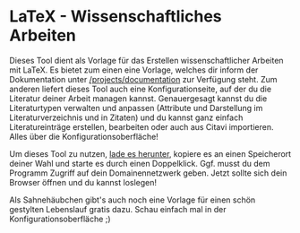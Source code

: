 # LaTeX - Wissenschaftliches Arbeiten

Dieses Tool dient als Vorlage für das Erstellen wissenschaftlicher Arbeiten mit LaTeX. Es bietet zum einen eine Vorlage, welches dir inform der Dokumentation unter [/projects/documentation](/projects/documentation) zur Verfügung steht. Zum anderen liefert dieses Tool auch eine Konfigurationseite, auf der du die Literatur deiner Arbeit managen kannst. Genauergesagt kannst du die Literaturtypen verwalten und anpassen (Attribute und Darstellung im Literaturverzeichnis und in Zitaten) und du kannst ganz einfach Literatureinträge erstellen, bearbeiten oder auch aus Citavi importieren. Alles über die Konfigurationsoberfläche!

Um dieses Tool zu nutzen, [lade es herunter](/WA_LaTeX.exe), kopiere es an einen Speicherort deiner Wahl und starte es durch einen Doppelklick. Ggf. musst du dem Programm Zugriff auf dein Domainennetzwerk geben. Jetzt sollte sich dein Browser öffnen und du kannst loslegen!

Als Sahnehäubchen gibt's auch noch eine Vorlage für einen schön gestylten Lebenslauf gratis dazu. Schau einfach mal in der Konfigurationsoberfläche ;)
